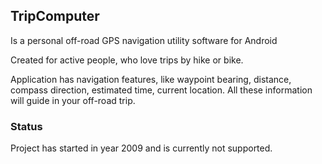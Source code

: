 ## TripComputer

Is a personal off-road GPS navigation utility software for Android

Created for active people, who love trips by hike or bike.

Application has navigation features, like waypoint bearing, distance, compass direction, estimated time, current location. All these information will guide in your off-road trip.

### Status

Project has started in year 2009 and is currently not supported.
